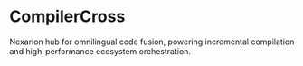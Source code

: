 # CompilerCross
Nexarion hub for omnilingual code fusion, powering incremental compilation and high-performance ecosystem orchestration.
